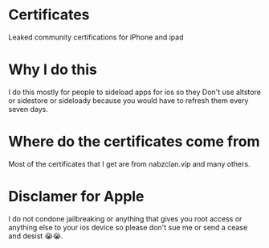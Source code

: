 # Certificates
Leaked community certifications for iPhone and ipad

# Why I do this
I do this mostly for people to sideload apps for ios so they Don't use altstore or sidestore or sideloady because you would have to refresh them every seven days. 

# Where do the certificates come from
Most of the certificates that I get are from nabzclan.vip and many others. 

# Disclamer for Apple
I do not condone jailbreaking or anything that gives you root access or anything else to your ios device so please don't sue me or send a cease and desist 😭😭.
